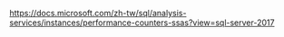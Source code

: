 https://docs.microsoft.com/zh-tw/sql/analysis-services/instances/performance-counters-ssas?view=sql-server-2017